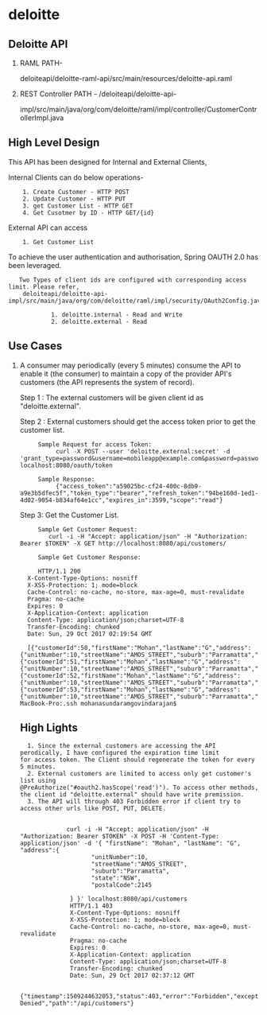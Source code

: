 # deloitte


Deloitte API
------------

1.  RAML PATH- 

      deloiteapi/deloitte-raml-api/src/main/resources/deloitte-api.raml
      
2. REST Controller PATH - /deloiteapi/deloitte-api- 

      impl/src/main/java/org/com/deloitte/raml/impl/controller/CustomerControllerImpl.java
        
High Level Design
-----------------

 This API has been designed for Internal and External Clients,

   Internal Clients can do below operations-
    
        1. Create Customer - HTTP POST
        2. Update Customer - HTTP PUT
        3. get Customer List - HTTP GET
        4. Get Cusotmer by ID - HTTP GET/{id}
        
   External API can access  
    
        1. Get Customer List
        
  
  To achieve the user authentication and authorisation, Spring OAUTH 2.0 has been leveraged.
  
       Two Types of client ids are configured with corresponding access limit. Please refer,
        deloiteapi/deloitte-api-impl/src/main/java/org/com/deloitte/raml/impl/security/OAuth2Config.java
       
                1. deloitte.internal - Read and Write
                2. deloitte.external - Read 


   Use Cases
   ---------

   1. A consumer may periodically (every 5 minutes) consume the API to enable it (the consumer) to maintain a copy of the provider API's customers (the API represents the system of record).
      
      Step 1 : The external customers will be given client id as "deloitte.external".
   
      Step 2 : External customers should get the access token prior to get the customer list.

               Sample Request for access Token:
                    curl -X POST --user 'deloitte.external:secret' -d         'grant_type=password&username=mobileapp@example.com&password=password' localhost:8080/oauth/token

               Sample Response:
                    {"access_token":"a59025bc-cf24-400c-8db9-a9e3b5dfec5f","token_type":"bearer","refresh_token":"94be160d-1ed1-4d02-9054-b834af64e1cc","expires_in":3599,"scope":"read"}
      
      Step 3: Get the Customer List.
      
               Sample Get Customer Request:
                  curl -i -H "Accept: application/json" -H "Authorization: Bearer $TOKEN" -X GET http://localhost:8080/api/customers/
                    
               Sample Get Customer Response:
               
               HTTP/1.1 200 
            X-Content-Type-Options: nosniff
            X-XSS-Protection: 1; mode=block
            Cache-Control: no-cache, no-store, max-age=0, must-revalidate
            Pragma: no-cache
            Expires: 0
            X-Application-Context: application
            Content-Type: application/json;charset=UTF-8
            Transfer-Encoding: chunked
            Date: Sun, 29 Oct 2017 02:19:54 GMT

            [{"customerId":50,"firstName":"Mohan","lastName":"G","address":{"unitNumber":10,"streetName":"AMOS_STREET","suburb":"Parramatta","state":"NSW","postalCode":2145}},{"customerId":51,"firstName":"Mohan","lastName":"G","address":{"unitNumber":10,"streetName":"AMOS_STREET","suburb":"Parramatta","state":"NSW","postalCode":2145}},{"customerId":52,"firstName":"Mohan","lastName":"G","address":{"unitNumber":10,"streetName":"AMOS_STREET","suburb":"Parramatta","state":"NSW","postalCode":2145}},{"customerId":53,"firstName":"Mohan","lastName":"G","address":{"unitNumber":10,"streetName":"AMOS_STREET","suburb":"Parramatta","state":"NSW","postalCode":2145}}]Mohanasundarams-MacBook-Pro:.ssh mohanasundaramgovindarajan$ 

      High Lights
      -----------
            1. Since the external customers are accessing the API perodically, I have configured the expiration time limit                  for access token. The Client should regenerate the token for every 5 minutes.
            2. External customers are limited to access only get customer's list using                  @PreAuthorize("#oauth2.hasScope('read')"). To access other methods, the client id "deloitte.external" should have write premission.
            3. The API will through 403 Forbidden error if client try to access other urls like POST, PUT, DELETE.
                       
                       
                       curl -i -H "Accept: application/json" -H "Authorization: Bearer $TOKEN" -X POST -H 'Content-Type: application/json' -d '{ "firstName": "Mohan", "lastName": "G", "address":{
                              "unitNumber":10,
                              "streetName":"AMOS_STREET",
                              "suburb":"Parramatta",
                              "state":"NSW",
                              "postalCode":2145

                        } }' localhost:8080/api/customers
                        HTTP/1.1 403 
                        X-Content-Type-Options: nosniff
                        X-XSS-Protection: 1; mode=block
                        Cache-Control: no-cache, no-store, max-age=0, must-revalidate
                        Pragma: no-cache
                        Expires: 0
                        X-Application-Context: application
                        Content-Type: application/json;charset=UTF-8
                        Transfer-Encoding: chunked
                        Date: Sun, 29 Oct 2017 02:37:12 GMT

                        {"timestamp":1509244632053,"status":403,"error":"Forbidden","exception":"org.springframework.security.access.AccessDeniedException","message":"Access Denied","path":"/api/customers"}
            
            
            
            
            


